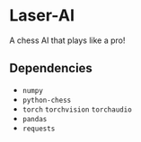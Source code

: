 # Laser-AI
A chess AI that plays like a pro!

## Dependencies
* `numpy`
* `python-chess`
* `torch` `torchvision` `torchaudio`
* `pandas`
* `requests`
